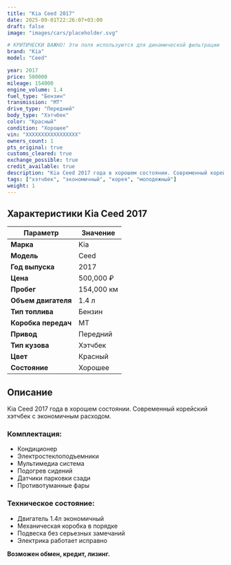 ```yaml
---
title: "Kia Ceed 2017"
date: 2025-09-01T22:26:07+03:00
draft: false
image: "images/cars/placeholder.svg"

# КРИТИЧЕСКИ ВАЖНО! Эти поля используются для динамической фильтрации
brand: "Kia"
model: "Ceed"

year: 2017
price: 500000
mileage: 154000
engine_volume: 1.4
fuel_type: "Бензин"
transmission: "MT"
drive_type: "Передний"
body_type: "Хэтчбек"
color: "Красный"
condition: "Хорошее"
vin: "XXXXXXXXXXXXXXXXX"
owners_count: 1
pts_original: true
customs_cleared: true
exchange_possible: true
credit_available: true
description: "Kia Ceed 2017 года в хорошем состоянии. Современный корейский хэтчбек с экономичным расходом."
tags: ["хэтчбек", "экономичный", "корея", "молодежный"]
weight: 1
---
```


## Характеристики Kia Ceed 2017

| Параметр | Значение |
|----------|----------|
| **Марка** | Kia |
| **Модель** | Ceed |
| **Год выпуска** | 2017 |
| **Цена** | 500,000 ₽ |
| **Пробег** | 154,000 км |
| **Объем двигателя** | 1.4 л |
| **Тип топлива** | Бензин |
| **Коробка передач** | MT |
| **Привод** | Передний |
| **Тип кузова** | Хэтчбек |
| **Цвет** | Красный |
| **Состояние** | Хорошее |

## Описание

Kia Ceed 2017 года в хорошем состоянии. Современный корейский хэтчбек с экономичным расходом.

### Комплектация:
- Кондиционер
- Электростеклоподъемники
- Мультимедиа система
- Подогрев сидений
- Датчики парковки сзади
- Противотуманные фары

### Техническое состояние:
- Двигатель 1.4л экономичный
- Механическая коробка в порядке
- Подвеска без серьезных замечаний
- Электрика работает исправно

**Возможен обмен, кредит, лизинг.**
